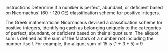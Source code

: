 Instructions
Determine if a number is perfect, abundant, or deficient based on Nicomachus' (60 - 120 CE) classification scheme for positive integers.

The Greek mathematician Nicomachus devised a classification scheme for positive integers,
identifying each as belonging uniquely to the categories of perfect, abundant, or deficient based on their aliquot sum.
The aliquot sum is defined as the sum of the factors of a number not including the number itself. For example,
the aliquot sum of 15 is (1 + 3 + 5) = 9